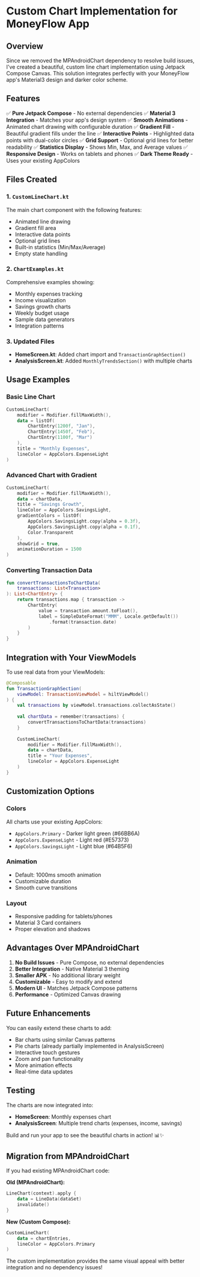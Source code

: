 # Custom Chart Implementation for MoneyFlow App

## Overview

Since we removed the MPAndroidChart dependency to resolve build issues, I've created a beautiful, custom line chart implementation using Jetpack Compose Canvas. This solution integrates perfectly with your MoneyFlow app's Material3 design and darker color scheme.

## Features

✅ **Pure Jetpack Compose** - No external dependencies
✅ **Material 3 Integration** - Matches your app's design system
✅ **Smooth Animations** - Animated chart drawing with configurable duration
✅ **Gradient Fill** - Beautiful gradient fills under the line
✅ **Interactive Points** - Highlighted data points with dual-color circles
✅ **Grid Support** - Optional grid lines for better readability
✅ **Statistics Display** - Shows Min, Max, and Average values
✅ **Responsive Design** - Works on tablets and phones
✅ **Dark Theme Ready** - Uses your existing AppColors

## Files Created

### 1. `CustomLineChart.kt`
The main chart component with the following features:
- Animated line drawing
- Gradient fill area
- Interactive data points
- Optional grid lines
- Built-in statistics (Min/Max/Average)
- Empty state handling

### 2. `ChartExamples.kt`
Comprehensive examples showing:
- Monthly expenses tracking
- Income visualization
- Savings growth charts
- Weekly budget usage
- Sample data generators
- Integration patterns

### 3. Updated Files
- **HomeScreen.kt**: Added chart import and `TransactionGraphSection()`
- **AnalysisScreen.kt**: Added `MonthlyTrendsSection()` with multiple charts

## Usage Examples

### Basic Line Chart
```kotlin
CustomLineChart(
    modifier = Modifier.fillMaxWidth(),
    data = listOf(
        ChartEntry(1200f, "Jan"),
        ChartEntry(1450f, "Feb"),
        ChartEntry(1100f, "Mar")
    ),
    title = "Monthly Expenses",
    lineColor = AppColors.ExpenseLight
)
```

### Advanced Chart with Gradient
```kotlin
CustomLineChart(
    modifier = Modifier.fillMaxWidth(),
    data = chartData,
    title = "Savings Growth",
    lineColor = AppColors.SavingsLight,
    gradientColors = listOf(
        AppColors.SavingsLight.copy(alpha = 0.3f),
        AppColors.SavingsLight.copy(alpha = 0.1f),
        Color.Transparent
    ),
    showGrid = true,
    animationDuration = 1500
)
```

### Converting Transaction Data
```kotlin
fun convertTransactionsToChartData(
    transactions: List<Transaction>
): List<ChartEntry> {
    return transactions.map { transaction ->
        ChartEntry(
            value = transaction.amount.toFloat(),
            label = SimpleDateFormat("MMM", Locale.getDefault())
                .format(transaction.date)
        )
    }
}
```

## Integration with Your ViewModels

To use real data from your ViewModels:

```kotlin
@Composable
fun TransactionGraphSection(
    viewModel: TransactionViewModel = hiltViewModel()
) {
    val transactions by viewModel.transactions.collectAsState()
    
    val chartData = remember(transactions) {
        convertTransactionsToChartData(transactions)
    }
    
    CustomLineChart(
        modifier = Modifier.fillMaxWidth(),
        data = chartData,
        title = "Your Expenses",
        lineColor = AppColors.ExpenseLight
    )
}
```

## Customization Options

### Colors
All charts use your existing AppColors:
- `AppColors.Primary` - Darker light green (#66BB6A)
- `AppColors.ExpenseLight` - Light red (#E57373) 
- `AppColors.SavingsLight` - Light blue (#64B5F6)

### Animation
- Default: 1000ms smooth animation
- Customizable duration
- Smooth curve transitions

### Layout
- Responsive padding for tablets/phones
- Material 3 Card containers
- Proper elevation and shadows

## Advantages Over MPAndroidChart

1. **No Build Issues** - Pure Compose, no external dependencies
2. **Better Integration** - Native Material 3 theming
3. **Smaller APK** - No additional library weight
4. **Customizable** - Easy to modify and extend
5. **Modern UI** - Matches Jetpack Compose patterns
6. **Performance** - Optimized Canvas drawing

## Future Enhancements

You can easily extend these charts to add:
- Bar charts using similar Canvas patterns
- Pie charts (already partially implemented in AnalysisScreen)
- Interactive touch gestures
- Zoom and pan functionality
- More animation effects
- Real-time data updates

## Testing

The charts are now integrated into:
- **HomeScreen**: Monthly expenses chart
- **AnalysisScreen**: Multiple trend charts (expenses, income, savings)

Build and run your app to see the beautiful charts in action! 📊✨

## Migration from MPAndroidChart

If you had existing MPAndroidChart code:

**Old (MPAndroidChart):**
```kotlin
LineChart(context).apply {
    data = LineData(dataSet)
    invalidate()
}
```

**New (Custom Compose):**
```kotlin
CustomLineChart(
    data = chartEntries,
    lineColor = AppColors.Primary
)
```

The custom implementation provides the same visual appeal with better integration and no dependency issues!